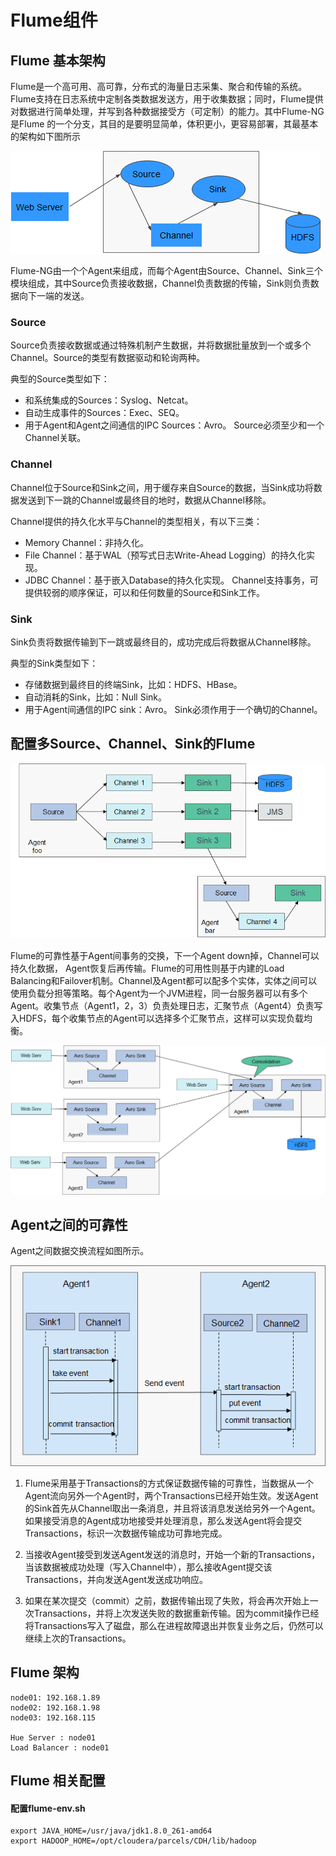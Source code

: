 # Flume组件

## Flume 基本架构
Flume是一个高可用、高可靠，分布式的海量日志采集、聚合和传输的系统。Flume支持在日志系统中定制各类数据发送方，用于收集数据；同时，Flume提供对数据进行简单处理，并写到各种数据接受方（可定制）的能力。其中Flume-NG是Flume 的一个分支，其目的是要明显简单，体积更小，更容易部署，其最基本的架构如下图所示

![](./img/Flume-NG架构.png)

Flume-NG由一个个Agent来组成，而每个Agent由Source、Channel、Sink三个模块组成，其中Source负责接收数据，Channel负责数据的传输，Sink则负责数据向下一端的发送。

### Source

Source负责接收数据或通过特殊机制产生数据，并将数据批量放到一个或多个Channel。Source的类型有数据驱动和轮询两种。

典型的Source类型如下：

* 和系统集成的Sources：Syslog、Netcat。
* 自动生成事件的Sources：Exec、SEQ。
* 用于Agent和Agent之间通信的IPC Sources：Avro。
Source必须至少和一个Channel关联。

### Channel

Channel位于Source和Sink之间，用于缓存来自Source的数据，当Sink成功将数据发送到下一跳的Channel或最终目的地时，数据从Channel移除。

Channel提供的持久化水平与Channel的类型相关，有以下三类：

* Memory Channel：非持久化。
* File Channel：基于WAL（预写式日志Write-Ahead Logging）的持久化实现。
* JDBC Channel：基于嵌入Database的持久化实现。
Channel支持事务，可提供较弱的顺序保证，可以和任何数量的Source和Sink工作。	

### Sink

Sink负责将数据传输到下一跳或最终目的，成功完成后将数据从Channel移除。

典型的Sink类型如下：

* 存储数据到最终目的终端Sink，比如：HDFS、HBase。
* 自动消耗的Sink，比如：Null Sink。
* 用于Agent间通信的IPC sink：Avro。
Sink必须作用于一个确切的Channel。

## 配置多Source、Channel、Sink的Flume

![](./img/Flume结构图.png)

Flume的可靠性基于Agent间事务的交换，下一个Agent down掉，Channel可以持久化数据， Agent恢复后再传输。Flume的可用性则基于内建的Load Balancing和Failover机制。Channel及Agent都可以配多个实体，实体之间可以使用负载分担等策略。每个Agent为一个JVM进程，同一台服务器可以有多个Agent。收集节点（Agent1，2，3）负责处理日志，汇聚节点（Agent4）负责写入HDFS，每个收集节点的Agent可以选择多个汇聚节点，这样可以实现负载均衡。

![](./img/flume级联结构.png)

## Agent之间的可靠性
Agent之间数据交换流程如图所示。

![](./img/Flume的Agent的数据传输.png)

1.  Flume采用基于Transactions的方式保证数据传输的可靠性，当数据从一个Agent流向另外一个Agent时，两个Transactions已经开始生效。发送Agent的Sink首先从Channel取出一条消息，并且将该消息发送给另外一个Agent。如果接受消息的Agent成功地接受并处理消息，那么发送Agent将会提交Transactions，标识一次数据传输成功可靠地完成。

2.  当接收Agent接受到发送Agent发送的消息时，开始一个新的Transactions，当该数据被成功处理（写入Channel中），那么接收Agent提交该Transactions，并向发送Agent发送成功响应。

3.  如果在某次提交（commit）之前，数据传输出现了失败，将会再次开始上一次Transactions，并将上次发送失败的数据重新传输。因为commit操作已经将Transactions写入了磁盘，那么在进程故障退出并恢复业务之后，仍然可以继续上次的Transactions。


## Flume 架构
	node01:	192.168.1.89  
	node02:	192.168.1.98 
	node03:	192.168.115
	
	Hue Server : node01
	Load Balancer : node01

## Flume 相关配置 <br/>

#### 配置flume-env.sh
	
	export JAVA_HOME=/usr/java/jdk1.8.0_261-amd64
	export HADOOP_HOME=/opt/cloudera/parcels/CDH/lib/hadoop
<br/>

